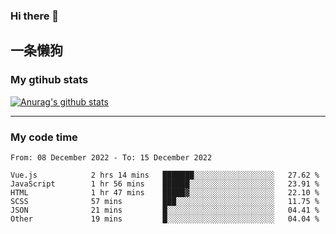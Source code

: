 ### Hi there 👋

## 一条懒狗
<!--
**kiss-me-quickly/kiss-me-quickly** is a ✨ _special_ ✨ repository because its `README.md` (this file) appears on your GitHub profile.

Here are some ideas to get you started:

- 🔭 I’m currently working on ...
- 🌱 I’m currently learning ...
- 👯 I’m looking to collaborate on ...
- 🤔 I’m looking for help with ...
- 💬 Ask me about ...
- 📫 How to reach me: ...
- 😄 Pronouns: ...
- ⚡ Fun fact: ...
-->


### My gtihub stats

[![Anurag's github stats](https://github-readme-stats.vercel.app/api?username=kiss-me-quickly)](https://github.com/anuraghazra/github-readme-stats)

***

### My code time

<!--START_SECTION:waka-->

```text
From: 08 December 2022 - To: 15 December 2022

Vue.js            2 hrs 14 mins   ███████░░░░░░░░░░░░░░░░░░   27.62 %
JavaScript        1 hr 56 mins    ██████░░░░░░░░░░░░░░░░░░░   23.91 %
HTML              1 hr 47 mins    █████▓░░░░░░░░░░░░░░░░░░░   22.10 %
SCSS              57 mins         ███░░░░░░░░░░░░░░░░░░░░░░   11.75 %
JSON              21 mins         █░░░░░░░░░░░░░░░░░░░░░░░░   04.41 %
Other             19 mins         █░░░░░░░░░░░░░░░░░░░░░░░░   04.04 %
```

<!--END_SECTION:waka-->
